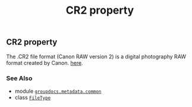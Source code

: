 ﻿---
title: CR2 property
second_title: GroupDocs.Metadata for Python via .NET API References
description: 
type: docs
url: /python-net/groupdocs.metadata.common/filetype/cr2/
is_root: false
weight: 120
---

## CR2 property


The .CR2 file format (Canon RAW version 2) is a digital photography RAW format created by Canon. 
[here](https://wiki.fileformat.com/image/cr2/).

### See Also
* module [`groupdocs.metadata.common`](../../)
* class [`FileType`](/metadata/python-net/groupdocs.metadata.common/filetype)
